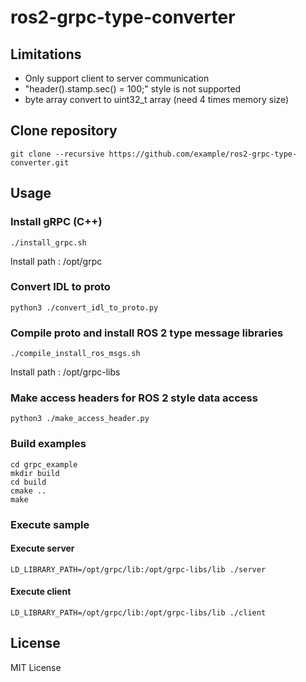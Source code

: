 # ros2-grpc-type-converter

## Limitations

- Only support client to server communication
- "header().stamp.sec() = 100;" style is not supported
- byte array convert to uint32_t array (need 4 times memory size)

## Clone repository

```shell
git clone --recursive https://github.com/example/ros2-grpc-type-converter.git
```

## Usage

### Install gRPC (C++)

```shell
./install_grpc.sh
```

Install path : /opt/grpc

### Convert IDL to proto

```shell
python3 ./convert_idl_to_proto.py
```

### Compile proto and install ROS 2 type message libraries

```shell
./compile_install_ros_msgs.sh
```

Install path : /opt/grpc-libs

### Make access headers for ROS 2 style data access

```shell
python3 ./make_access_header.py
```

### Build examples

```shell
cd grpc_example
mkdir build
cd build
cmake ..
make
```

### Execute sample

#### Execute server

```shell
LD_LIBRARY_PATH=/opt/grpc/lib:/opt/grpc-libs/lib ./server
```

#### Execute client

```shell
LD_LIBRARY_PATH=/opt/grpc/lib:/opt/grpc-libs/lib ./client
```

## License

MIT License
